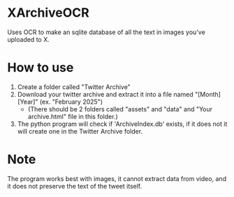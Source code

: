 # XArchiveOCR
Uses OCR to make an sqlite database of all the text in images you've uploaded to X.

# How to use
1. Create a folder called "Twitter Archive"
2. Download your twitter archive and extract it into a file named "[Month] [Year]" (ex. "February 2025")
   - (There should be 2 folders called "assets" and "data" and "Your archive.html" file in this folder.)
3. The python program will check if 'ArchiveIndex.db' exists, if it does not it will create one in the Twitter Archive folder.

# Note
The program works best with images, it cannot extract data from video, and it does not preserve the text of the tweet itself.
